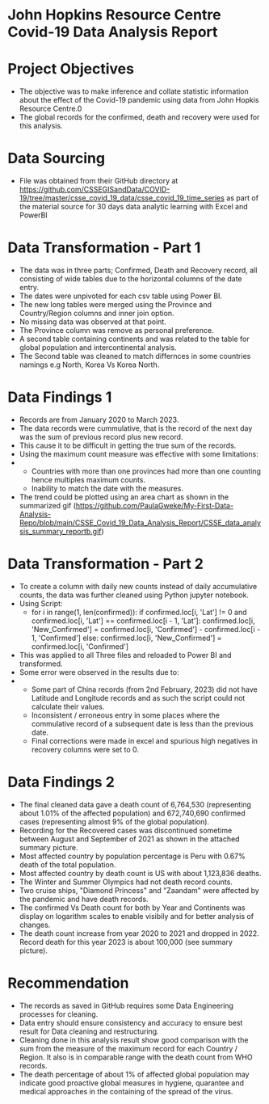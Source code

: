 # John Hopkins Resource Centre Covid-19 Data Analysis Report

# Project Objectives
* The objective was to make inference and collate statistic information about the effect of the Covid-19 pandemic using data from John Hopkis Resource Centre.0
* The global records for the confirmed, death and recovery were used for this analysis.


# Data Sourcing
* File was obtained from their GitHub directory at https://github.com/CSSEGISandData/COVID-19/tree/master/csse_covid_19_data/csse_covid_19_time_series as part of the material source for 30 days data analytic learning with Excel and PowerBI

# Data Transformation - Part 1
* The data was in three parts; Confirmed, Death and Recovery record, all consisting of wide tables due to the horizontal columns of the date entry.
* The dates were unpivoted for each csv table using Power BI.
* The new long tables were merged using the Province and Country/Region columns and inner join option.
* No missing data was observed at that point.
* The Province column was remove as personal preference.
* A second table containing continents and was related to the table for global population and intercontinental analysis.
* The Second table was cleaned to match differnces in some countries namings e.g North, Korea Vs Korea North.

# Data Findings 1
* Records are from January 2020 to March 2023.
* The data records were cummulative, that is the record of the next day was the sum of previous record plus new record.
* This cause it to be difficult in getting the true sum of the records.
* Using the maximum count measure was effective with some limitations:
* * Countries with more than one provinces had more than one counting hence multiples maximum counts.
  * Inability to match the date with the measures.
* The trend could be plotted using an area chart as shown in the summarized gif (https://github.com/PaulaGweke/My-First-Data-Analysis-Repo/blob/main/CSSE_Covid_19_Data_Analysis_Report/CSSE_data_analysis_summary_reportb.gif)

# Data Transformation - Part 2
* To create a column with daily new counts instead of daily accumulative counts, the data was further cleaned using Python jupyter notebook.
* Using Script:
  * for i in range(1, len(confirmed)):
    if confirmed.loc[i, 'Lat'] != 0 and confirmed.loc[i, 'Lat'] == confirmed.loc[i - 1, 'Lat']:
        confirmed.loc[i, 'New_Confirmed'] = confirmed.loc[i, 'Confirmed'] - confirmed.loc[i - 1, 'Confirmed']
    else:
        confirmed.loc[i, 'New_Confirmed'] = confirmed.loc[i, 'Confirmed']
* This was applied to all Three files and reloaded to Power BI and transformed.
* Some error were observed in the results due to:
* * Some part of China records (from 2nd February, 2023) did not have Latitude and Longitude records and as such the script could not calculate their values.
  * Inconsistent / erroneous entry in some places where the commulative record of a subsequent date is less than the previous date.
  * Final corrections were made in excel and spurious high negatives in recovery columns were set to 0.
 
# Data Findings 2
* The final cleaned data gave a death count of 6,764,530 (representing about 1.01% of the affected population) and 672,740,690 confirmed cases (representing almost 9% of the global population).
* Recording for the Recovered cases was discontinued sometime between August and September of 2021 as shown in the attached summary picture.
* Most affected country by population percentage is Peru with 0.67% death of the total population.
* Most affected country by death count is US with about 1,123,836 deaths.
* The Winter and Summer Olympics had not death record counts.
* Two cruise ships, "Diamond Princess" and "Zaandam" were affected by the pandemic and have death records.
* The confirmed Vs Death count for both by Year and Continents was display on logarithm scales to enable visibily and for better analysis of changes.
* The death count increase from year 2020 to 2021  and dropped in 2022. Record death for this year 2023 is about 100,000 (see summary picture).

# Recommendation
* The records as saved in GitHub requires some Data Engineering processes for cleaning.
* Data entry should ensure consistency and accuracy to ensure best result for Data cleaning and restructuring.
* Cleaning done in this analysis result show good comparison with the sum from the measure of the maximum record for each Country / Region. It also is in comparable range with the death count from WHO records.
* The death percentage of about 1% of affected global population may indicate good proactive global measures in hygiene, quarantee and medical approaches in the containing of the spread of the virus.




